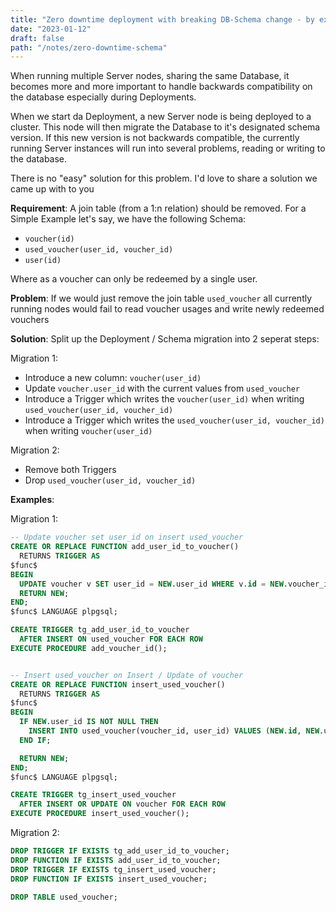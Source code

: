 ```yaml
---
title: "Zero downtime deployment with breaking DB-Schema change - by example"
date: "2023-01-12"
draft: false
path: "/notes/zero-downtime-schema"
---
```


When running multiple Server nodes, sharing the same Database, it becomes more and more important to handle backwards compatibility on the database especially during Deployments.

When we start da Deployment, a new Server node is being deployed to a cluster. This node will then migrate the Database to it's designated schema version. If this new version is not backwards compatible, the currently running Server instances will run into several problems, reading or writing to the database.

There is no "easy" solution for this problem. I'd love to share a solution we came up with to you

**Requirement**:
A join table (from a 1:n relation) should be removed. For a Simple Example let's say, we have the following Schema:

* `voucher(id)`
* `used_voucher(user_id, voucher_id)`
* `user(id)`

Where as a voucher can only be redeemed by a single user.

**Problem**:
If we would just remove the join table `used_voucher` all currently running nodes would fail to read voucher usages and write newly redeemed vouchers

**Solution**:
Split up the Deployment / Schema migration into 2 seperat steps:

Migration 1:
* Introduce a new column: `voucher(user_id)`
* Update `voucher.user_id` with the current values from `used_voucher`
* Introduce a Trigger which writes the `voucher(user_id)` when writing `used_voucher(user_id, voucher_id)`
* Introduce a Trigger which writes the `used_voucher(user_id, voucher_id)` when writing `voucher(user_id)`

Migration 2:
* Remove both Triggers
* Drop `used_voucher(user_id, voucher_id)`

**Examples**:

Migration 1:
```sql
-- Update voucher set user_id on insert used_voucher
CREATE OR REPLACE FUNCTION add_user_id_to_voucher()
  RETURNS TRIGGER AS
$func$
BEGIN
  UPDATE voucher v SET user_id = NEW.user_id WHERE v.id = NEW.voucher_id;
  RETURN NEW;
END;
$func$ LANGUAGE plpgsql;

CREATE TRIGGER tg_add_user_id_to_voucher
  AFTER INSERT ON used_voucher FOR EACH ROW
EXECUTE PROCEDURE add_voucher_id();


-- Insert used_voucher on Insert / Update of voucher
CREATE OR REPLACE FUNCTION insert_used_voucher()
  RETURNS TRIGGER AS
$func$
BEGIN
  IF NEW.user_id IS NOT NULL THEN
    INSERT INTO used_voucher(voucher_id, user_id) VALUES (NEW.id, NEW.user_id) ON CONFLICT DO NOTHING;
  END IF;

  RETURN NEW;
END;
$func$ LANGUAGE plpgsql;

CREATE TRIGGER tg_insert_used_voucher
  AFTER INSERT OR UPDATE ON voucher FOR EACH ROW
EXECUTE PROCEDURE insert_used_voucher();
```

Migration 2:
```sql
DROP TRIGGER IF EXISTS tg_add_user_id_to_voucher;
DROP FUNCTION IF EXISTS add_user_id_to_voucher;
DROP TRIGGER IF EXISTS tg_insert_used_voucher;
DROP FUNCTION IF EXISTS insert_used_voucher;

DROP TABLE used_voucher;
```
